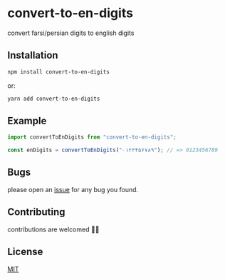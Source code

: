 # convert-to-en-digits

convert farsi/persian digits to english digits

## Installation

```bash
npm install convert-to-en-digits
```

or:

```bash
yarn add convert-to-en-digits
```

## Example

```js
import convertToEnDigits from "convert-to-en-digits";

const enDigits = convertToEnDigits("۰۱۲۳۴۵۶۷۸۹"); // => 0123456789
```

## Bugs

please open an [issue](https://github.com/imkarimkarim/convert-to-en-digits/issues) for any bug you found.

## Contributing

contributions are welcomed 🙏🏻

## License

[MIT](LICENSE)
